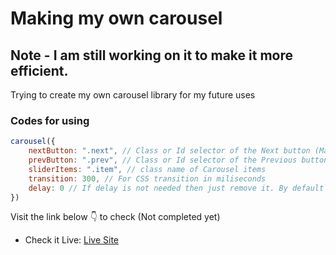 # Making my own carousel
## Note - I am still working on it to make it more efficient.
Trying to create my own carousel library for my future uses 

### Codes for using

```javascript
carousel({
    nextButton: ".next", // Class or Id selector of the Next button (Make sure to put . or # for class and id)
    prevButton: ".prev", // Class or Id selector of the Previous button (Make sure to put . or # for class and id)
    sliderItems: ".item", // class name of Carousel items
    transition: 300, // For CSS transition in miliseconds
    delay: 0 // If delay is not needed then just remove it. By default it's 0.
})
```

Visit the link below 👇 to check (Not completed yet)
- Check it Live: [Live Site](https://isugam.github.io/creating-carousel/)